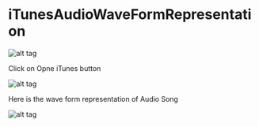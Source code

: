 # iTunesAudioWaveFormRepresentation

![alt tag](https://cloud.githubusercontent.com/assets/19264044/15393652/20e7c8ce-1dec-11e6-9b58-3a6dae456502.jpg)


Click on Opne iTunes button

![alt tag](https://cloud.githubusercontent.com/assets/19264044/15393678/5046550e-1dec-11e6-8f3e-a5da2907f910.jpg)

Here is the wave form representation of Audio Song

![alt tag](https://cloud.githubusercontent.com/assets/19264044/15393688/58425230-1dec-11e6-90c9-f768fdecd21d.jpg)
